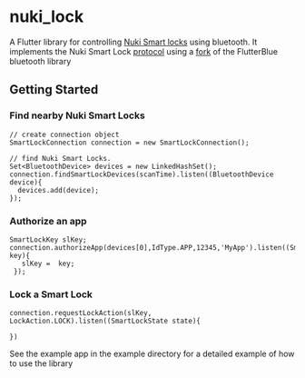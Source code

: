 # nuki_lock

A Flutter library for controlling [Nuki Smart locks](https://nuki.io/en/smart-lock/) using bluetooth. It implements the Nuki Smart Lock [protocol](https://developer.nuki.io/c/apis/bluetooth-api/18) using a [fork](https://github.com/bpillon/flutter_blue) of the FlutterBlue bluetooth library

## Getting Started
### Find nearby Nuki Smart Locks
```
// create connection object
SmartLockConnection connection = new SmartLockConnection();

// find Nuki Smart Locks. 
Set<BluetoothDevice> devices = new LinkedHashSet();
connection.findSmartLockDevices(scanTime).listen((BluetoothDevice device){
  devices.add(device);    
});
```

### Authorize an app
```
SmartLockKey slKey;
connection.authorizeApp(devices[0],IdType.APP,12345,'MyApp').listen((SmartLockKey key){
   slKey =  key; 
 });
```

### Lock a Smart Lock
```
connection.requestLockAction(slKey, LockAction.LOCK).listen((SmartLockState state){

})
```

See the example app in the example directory for a detailed example of how to use the library

